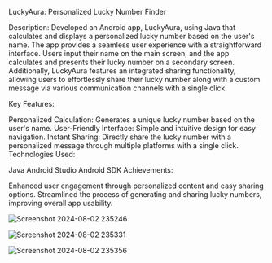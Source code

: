 LuckyAura: 
Personalized Lucky Number Finder

Description: Developed an Android app, LuckyAura, using Java that calculates and displays a personalized lucky number
based on the user's name. The app provides a seamless user experience with a straightforward interface. Users input 
their name on the main screen, and the app calculates and presents their lucky number on a secondary screen. 
Additionally, LuckyAura features an integrated sharing functionality, allowing users to effortlessly share their lucky
number along with a custom message via various communication channels with a single click.

Key Features:

Personalized Calculation: Generates a unique lucky number based on the user's name.
User-Friendly Interface: Simple and intuitive design for easy navigation.
Instant Sharing: Directly share the lucky number with a personalized message through multiple platforms with a single click.
Technologies Used:

Java
Android Studio
Android SDK
Achievements:

Enhanced user engagement through personalized content and easy sharing options.
Streamlined the process of generating and sharing lucky numbers, improving overall app usability.






![Screenshot 2024-08-02 235246](https://github.com/user-attachments/assets/8b086e1b-953a-472a-b18f-6d0e41246b36)





![Screenshot 2024-08-02 235331](https://github.com/user-attachments/assets/b60e0c9d-82a0-4e09-a582-863f43d67e2c)












![Screenshot 2024-08-02 235356](https://github.com/user-attachments/assets/bfe16a95-c431-4857-bb90-73bd14f2f456)































